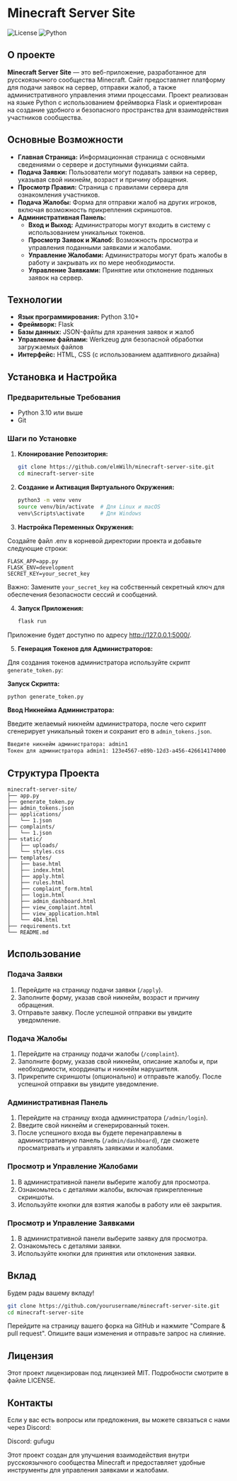 
# Minecraft Server Site

![License](https://img.shields.io/badge/license-MIT-blue.svg)
![Python](https://img.shields.io/badge/Python-3.10+-blue.svg)
## О проекте

**Minecraft Server Site** — это веб-приложение, разработанное для русскоязычного сообщества Minecraft. Сайт предоставляет платформу для подачи заявок на сервер, отправки жалоб, а также административного управления этими процессами. Проект реализован на языке Python с использованием фреймворка Flask и ориентирован на создание удобного и безопасного пространства для взаимодействия участников сообщества.

## Основные Возможности

- **Главная Страница:** Информационная страница с основными сведениями о сервере и доступными функциями сайта.
- **Подача Заявки:** Пользователи могут подавать заявки на сервер, указывая свой никнейм, возраст и причину обращения.
- **Просмотр Правил:** Страница с правилами сервера для ознакомления участников.
- **Подача Жалобы:** Форма для отправки жалоб на других игроков, включая возможность прикрепления скриншотов.
- **Административная Панель:**
  - **Вход и Выход:** Администраторы могут входить в систему с использованием уникальных токенов.
  - **Просмотр Заявок и Жалоб:** Возможность просмотра и управления поданными заявками и жалобами.
  - **Управление Жалобами:** Администраторы могут брать жалобы в работу и закрывать их по мере необходимости.
  - **Управление Заявками:** Принятие или отклонение поданных заявок на сервер.

## Технологии

- **Язык программирования:** Python 3.10+
- **Фреймворк:** Flask
- **Базы данных:** JSON-файлы для хранения заявок и жалоб
- **Управление файлами:** Werkzeug для безопасной обработки загружаемых файлов
- **Интерфейс:** HTML, CSS (с использованием адаптивного дизайна)

## Установка и Настройка

### Предварительные Требования

- Python 3.10 или выше
- Git

### Шаги по Установке

1. **Клонирование Репозитория:**

   ```bash
   git clone https://github.com/elmWilh/minecraft-server-site.git
   cd minecraft-server-site
   ```

2. **Создание и Активация Виртуального Окружения:**

   ```bash
   python3 -m venv venv
   source venv/bin/activate  # Для Linux и macOS
   venv\Scripts\activate     # Для Windows
   ```


3. **Настройка Переменных Окружения:**

Создайте файл .env в корневой директории проекта и добавьте следующие строки:

```env
FLASK_APP=app.py
FLASK_ENV=development
SECRET_KEY=your_secret_key
```
Важно: Замените `your_secret_key` на собственный секретный ключ для обеспечения безопасности сессий и сообщений.

4. **Запуск Приложения:**

   ```bash
   flask run
   ```

Приложение будет доступно по адресу http://127.0.0.1:5000/.

5. **Генерация Токенов для Администраторов:**

Для создания токенов администратора используйте скрипт `generate_token.py`:

**Запуск Скрипта:**

```bash
python generate_token.py
```

**Ввод Никнейма Администратора:**

Введите желаемый никнейм администратора, после чего скрипт сгенерирует уникальный токен и сохранит его в `admin_tokens.json`.

```bash
Введите никнейм администратора: admin1
Токен для администратора admin1: 123e4567-e89b-12d3-a456-426614174000
```

## Структура Проекта

```plaintext
minecraft-server-site/
├── app.py
├── generate_token.py
├── admin_tokens.json
├── applications/
│   └── 1.json
├── complaints/
│   └── 1.json
├── static/
│   ├── uploads/
│   └── styles.css
├── templates/
│   ├── base.html
│   ├── index.html
│   ├── apply.html
│   ├── rules.html
│   ├── complaint_form.html
│   ├── login.html
│   ├── admin_dashboard.html
│   ├── view_complaint.html
│   ├── view_application.html
│   └── 404.html
├── requirements.txt
└── README.md
```

## Использование

### Подача Заявки

1. Перейдите на страницу подачи заявки (`/apply`).
2. Заполните форму, указав свой никнейм, возраст и причину обращения.
3. Отправьте заявку. После успешной отправки вы увидите уведомление.

### Подача Жалобы

1. Перейдите на страницу подачи жалобы (`/complaint`).
2. Заполните форму, указав свой никнейм, описание жалобы и, при необходимости, координаты и никнейм нарушителя.
3. Прикрепите скриншоты (опционально) и отправьте жалобу. После успешной отправки вы увидите уведомление.

### Административная Панель

1. Перейдите на страницу входа администратора (`/admin/login`).
2. Введите свой никнейм и сгенерированный токен.
3. После успешного входа вы будете перенаправлены в административную панель (`/admin/dashboard`), где сможете просматривать и управлять заявками и жалобами.

### Просмотр и Управление Жалобами

1. В административной панели выберите жалобу для просмотра.
2. Ознакомьтесь с деталями жалобы, включая прикрепленные скриншоты.
3. Используйте кнопки для взятия жалобы в работу или её закрытия.

### Просмотр и Управление Заявками

1. В административной панели выберите заявку для просмотра.
2. Ознакомьтесь с деталями заявки.
3. Используйте кнопки для принятия или отклонения заявки.

## Вклад

Будем рады вашему вкладу!
   ```bash
   git clone https://github.com/yourusername/minecraft-server-site.git
   cd minecraft-server-site
   ```

Перейдите на страницу вашего форка на GitHub и нажмите "Compare & pull request". Опишите ваши изменения и отправьте запрос на слияние.

## Лицензия

Этот проект лицензирован под лицензией MIT. Подробности смотрите в файле LICENSE.

## Контакты

Если у вас есть вопросы или предложения, вы можете связаться с нами через Discord:

Discord: gufugu

Этот проект создан для улучшения взаимодействия внутри русскоязычного сообщества Minecraft и предоставляет удобные инструменты для управления заявками и жалобами.
